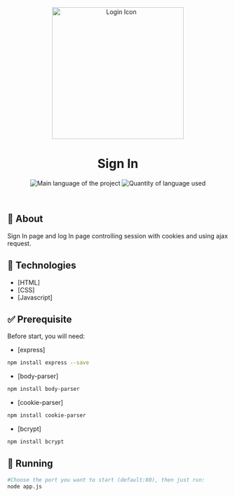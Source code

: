 <div align="center" id="top"> 
  <img align="center" width="300px" src="https://pixabay.com/images/id-3938429/" alt="Login Icon" />
</div>

<h1 align="center">Sign In</h1>

<p align="center">
  <img alt="Main language of the project" src="https://img.shields.io/github/languages/top/Hir4/Signin?color=56BEB8">

  <img alt="Quantity of language used" src="https://img.shields.io/github/languages/count/Hir4/Signin?color=56BEB8">
</p>

<br>

## :dart: About ##

Sign In page and log In page controlling session with cookies and using ajax request.

## :rocket: Technologies ##

- [HTML]
- [CSS]
- [Javascript]

## :white_check_mark: Prerequisite ##

Before start, you will need:
- [express]
```bash
npm install express --save
```
- [body-parser]
```bash
npm install body-parser
```
- [cookie-parser]
```bash
npm install cookie-parser
```
- [bcrypt]
```bash
npm install bcrypt 
```

## :checkered_flag: Running

```bash
#Choose the port you want to start (default:80), then just run:
node app.js
```
